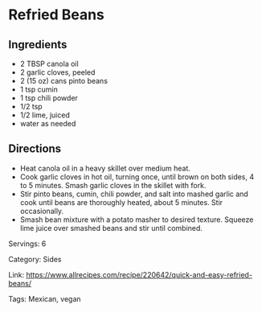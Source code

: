 # Refried Beans

## Ingredients

- 2 TBSP canola oil
- 2 garlic cloves, peeled
- 2 (15 oz) cans pinto beans
- 1 tsp cumin
- 1 tsp chili powder
- 1/2 tsp
- 1/2 lime, juiced
- water as needed

## Directions

- Heat canola oil in a heavy skillet over medium heat.
- Cook garlic cloves in hot oil, turning once, until brown on both sides, 4 to 5 minutes. Smash garlic cloves in the skillet with fork.
- Stir pinto beans, cumin, chili powder, and salt into mashed garlic and cook until beans are thoroughly heated, about 5 minutes. Stir occasionally.
- Smash bean mixture with a potato masher to desired texture. Squeeze lime juice over smashed beans and stir until combined.

Servings: 6

Category: Sides

Link: https://www.allrecipes.com/recipe/220642/quick-and-easy-refried-beans/

Tags: Mexican, vegan

